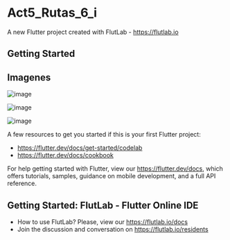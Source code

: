 # Act5_Rutas_6_i

A new Flutter project created with FlutLab - https://flutlab.io

## Getting Started

## Imagenes

![image](https://github.com/user-attachments/assets/1d4fc5b8-551d-402f-8b04-07d4353c0cc5)

![image](https://github.com/user-attachments/assets/8f88c666-a309-414d-9aad-89494eb10616)

![image](https://github.com/user-attachments/assets/b75337f3-b56b-4328-8501-cc2669e235b6)

A few resources to get you started if this is your first Flutter project:

- https://flutter.dev/docs/get-started/codelab
- https://flutter.dev/docs/cookbook

For help getting started with Flutter, view our
https://flutter.dev/docs, which offers tutorials,
samples, guidance on mobile development, and a full API reference.

## Getting Started: FlutLab - Flutter Online IDE

- How to use FlutLab? Please, view our https://flutlab.io/docs
- Join the discussion and conversation on https://flutlab.io/residents
